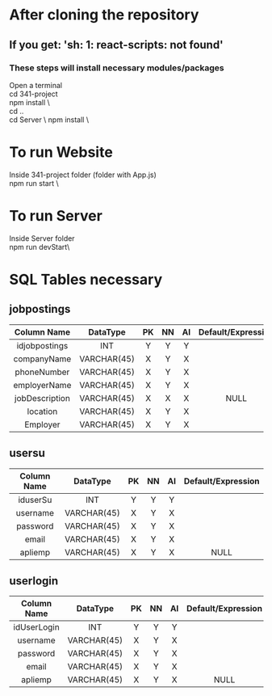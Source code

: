 # After cloning the repository
## If you get: 'sh: 1: react-scripts: not found'
### These steps will install necessary modules/packages
Open a terminal \
cd 341-project \
npm install \   
cd .. \
cd Server \ 
npm install \ 


# To run Website
Inside 341-project folder (folder with App.js) \
npm run start \ 


# To run Server
Inside Server folder\
npm run devStart\

# SQL Tables necessary
## jobpostings
|Column Name | DataType | PK | NN | AI | Default/Expression |
| :-: | :-: | :-: | :-: | :-: | :-: |
|idjobpostings| INT | Y | Y | Y | |
|companyName|VARCHAR(45)|X| Y | X | |
|phoneNumber|VARCHAR(45)|X| Y |X | |
|employerName|VARCHAR(45)|X| Y |X| |
|jobDescription|VARCHAR(45)|X|X|X|NULL |
|location|VARCHAR(45)|X| Y |X| |
|Employer|VARCHAR(45)|X| Y |X| |

## usersu
|Column Name | DataType | PK | NN | AI | Default/Expression |
| :-: | :-: | :-: | :-: | :-: | :-: |
|iduserSu| INT | Y | Y | Y | |
|username|VARCHAR(45)|X| Y | X | |
|password|VARCHAR(45)|X| Y |X | |
|email|VARCHAR(45)|X| Y |X| |
|apliemp|VARCHAR(45)|X|Y|X| NULL|

## userlogin
|Column Name | DataType | PK | NN | AI | Default/Expression |
| :-: | :-: | :-: | :-: | :-: | :-: |
|idUserLogin| INT | Y | Y | Y | |
|username|VARCHAR(45)|X| Y | X | |
|password|VARCHAR(45)|X| Y |X | |
|email|VARCHAR(45)|X| Y |X| |
|apliemp|VARCHAR(45)|X|Y|X|NULL |
